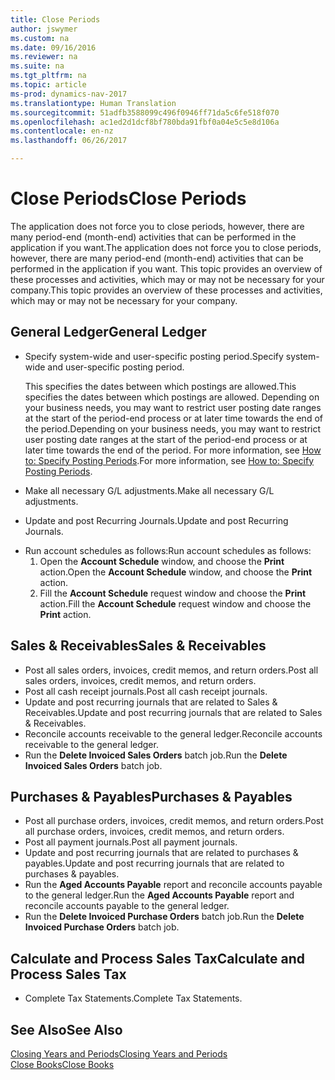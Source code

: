 ```yaml
---
title: Close Periods
author: jswymer
ms.custom: na
ms.date: 09/16/2016
ms.reviewer: na
ms.suite: na
ms.tgt_pltfrm: na
ms.topic: article
ms-prod: dynamics-nav-2017
ms.translationtype: Human Translation
ms.sourcegitcommit: 51adfb3588099c496f0946ff71da5c6fe518f070
ms.openlocfilehash: ac1ed2d1dcf8bf780bda91fbf0a04e5c5e8d106a
ms.contentlocale: en-nz
ms.lasthandoff: 06/26/2017

---
```

# <a name="close-periods"></a><span data-ttu-id="d57dd-102">Close Periods</span><span class="sxs-lookup"><span data-stu-id="d57dd-102">Close Periods</span></span>
<span data-ttu-id="d57dd-103">The application does not force you to close periods, however, there are many period-end (month-end) activities that can be performed in the application if you want.</span><span class="sxs-lookup"><span data-stu-id="d57dd-103">The application does not force you to close periods, however, there are many period-end (month-end) activities that can be performed in the application if you want.</span></span> <span data-ttu-id="d57dd-104">This topic provides an overview of these processes and activities, which may or may not be necessary for your company.</span><span class="sxs-lookup"><span data-stu-id="d57dd-104">This topic provides an overview of these processes and activities, which may or may not be necessary for your company.</span></span>

## <a name="general-ledger"></a><span data-ttu-id="d57dd-105">General Ledger</span><span class="sxs-lookup"><span data-stu-id="d57dd-105">General Ledger</span></span>
* <span data-ttu-id="d57dd-106">Specify system-wide and user-specific posting period.</span><span class="sxs-lookup"><span data-stu-id="d57dd-106">Specify system-wide and user-specific posting period.</span></span>

    <span data-ttu-id="d57dd-107">This specifies the dates between which postings are allowed.</span><span class="sxs-lookup"><span data-stu-id="d57dd-107">This specifies the dates between which postings are allowed.</span></span> <span data-ttu-id="d57dd-108">Depending on your business needs, you may want to restrict user posting date ranges at the start of the period-end process or at later time towards the end of the period.</span><span class="sxs-lookup"><span data-stu-id="d57dd-108">Depending on your business needs, you may want to restrict user posting date ranges at the start of the period-end process or at later time towards the end of the period.</span></span> <span data-ttu-id="d57dd-109">For more information, see [How to: Specify Posting Periods](finance-setup-how-specify-posting-periods.md).</span><span class="sxs-lookup"><span data-stu-id="d57dd-109">For more information, see [How to: Specify Posting Periods](finance-setup-how-specify-posting-periods.md).</span></span>
* <span data-ttu-id="d57dd-110">Make all necessary G/L adjustments.</span><span class="sxs-lookup"><span data-stu-id="d57dd-110">Make all necessary G/L adjustments.</span></span>
* <span data-ttu-id="d57dd-111">Update and post Recurring Journals.</span><span class="sxs-lookup"><span data-stu-id="d57dd-111">Update and post Recurring Journals.</span></span>
<!--* Process Consolidations-->
* <span data-ttu-id="d57dd-112">Run account schedules as follows:</span><span class="sxs-lookup"><span data-stu-id="d57dd-112">Run account schedules as follows:</span></span>
  1. <span data-ttu-id="d57dd-113">Open the **Account Schedule** window, and choose the **Print** action.</span><span class="sxs-lookup"><span data-stu-id="d57dd-113">Open the **Account Schedule** window, and choose the **Print** action.</span></span>
  2. <span data-ttu-id="d57dd-114">Fill the **Account Schedule** request window and choose the **Print** action.</span><span class="sxs-lookup"><span data-stu-id="d57dd-114">Fill the **Account Schedule** request window and choose the **Print** action.</span></span>

## <a name="sales--receivables"></a><span data-ttu-id="d57dd-115">Sales & Receivables</span><span class="sxs-lookup"><span data-stu-id="d57dd-115">Sales & Receivables</span></span>
* <span data-ttu-id="d57dd-116">Post all sales orders, invoices, credit memos, and return orders.</span><span class="sxs-lookup"><span data-stu-id="d57dd-116">Post all sales orders, invoices, credit memos, and return orders.</span></span>
* <span data-ttu-id="d57dd-117">Post all cash receipt journals.</span><span class="sxs-lookup"><span data-stu-id="d57dd-117">Post all cash receipt journals.</span></span>
* <span data-ttu-id="d57dd-118">Update and post recurring journals that are related to Sales & Receivables.</span><span class="sxs-lookup"><span data-stu-id="d57dd-118">Update and post recurring journals that are related to Sales & Receivables.</span></span>
* <span data-ttu-id="d57dd-119">Reconcile accounts receivable to the general ledger.</span><span class="sxs-lookup"><span data-stu-id="d57dd-119">Reconcile accounts receivable to the general ledger.</span></span>
* <span data-ttu-id="d57dd-120">Run the **Delete Invoiced Sales Orders** batch job.</span><span class="sxs-lookup"><span data-stu-id="d57dd-120">Run the **Delete Invoiced Sales Orders** batch job.</span></span>

## <a name="purchases--payables"></a><span data-ttu-id="d57dd-121">Purchases & Payables</span><span class="sxs-lookup"><span data-stu-id="d57dd-121">Purchases & Payables</span></span>
* <span data-ttu-id="d57dd-122">Post all purchase orders, invoices, credit memos, and return orders.</span><span class="sxs-lookup"><span data-stu-id="d57dd-122">Post all purchase orders, invoices, credit memos, and return orders.</span></span>
* <span data-ttu-id="d57dd-123">Post all payment journals.</span><span class="sxs-lookup"><span data-stu-id="d57dd-123">Post all payment journals.</span></span>
* <span data-ttu-id="d57dd-124">Update and post recurring journals that are related to purchases & payables.</span><span class="sxs-lookup"><span data-stu-id="d57dd-124">Update and post recurring journals that are related to purchases & payables.</span></span>
* <span data-ttu-id="d57dd-125">Run the **Aged Accounts Payable** report and reconcile accounts payable to the general ledger.</span><span class="sxs-lookup"><span data-stu-id="d57dd-125">Run the **Aged Accounts Payable** report and reconcile accounts payable to the general ledger.</span></span>
* <span data-ttu-id="d57dd-126">Run the **Delete Invoiced Purchase Orders** batch job.</span><span class="sxs-lookup"><span data-stu-id="d57dd-126">Run the **Delete Invoiced Purchase Orders** batch job.</span></span>

<!-- ### Fixed Assets
* Post all maintenance costs have been posted through the fixed asset journals or invoices.
* Post adjustments.
* Post appreciation.
* Post depreciation.
* Update and post the recurring fixed asset journal.-->

<!--### Intercompany
* Process Intercompany Postings.-->

## <a name="calculate-and-process-sales-tax"></a><span data-ttu-id="d57dd-127">Calculate and Process Sales Tax</span><span class="sxs-lookup"><span data-stu-id="d57dd-127">Calculate and Process Sales Tax</span></span>
*  <span data-ttu-id="d57dd-128">Complete Tax Statements.</span><span class="sxs-lookup"><span data-stu-id="d57dd-128">Complete Tax Statements.</span></span>

## <a name="see-also"></a><span data-ttu-id="d57dd-129">See Also</span><span class="sxs-lookup"><span data-stu-id="d57dd-129">See Also</span></span>
[<span data-ttu-id="d57dd-130">Closing Years and Periods</span><span class="sxs-lookup"><span data-stu-id="d57dd-130">Closing Years and Periods</span></span>](year-close-years-periods.md)  
[<span data-ttu-id="d57dd-131">Close Books</span><span class="sxs-lookup"><span data-stu-id="d57dd-131">Close Books</span></span>](year-close-books.md)

